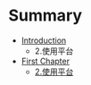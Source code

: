 # Summary

* [Introduction](README.md)
   * 2.使用平台
* [First Chapter](chapter1.md)
   * [2.使用平台](2shi_yong_ping_tai.md)

